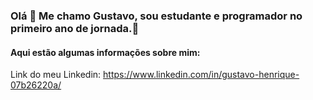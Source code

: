 ### Olá 👋 Me chamo Gustavo, sou estudante e programador no primeiro ano de jornada.🔭


#### Aqui estão algumas informações sobre mim:

Link do meu Linkedin: https://www.linkedin.com/in/gustavo-henrique-07b26220a/
<!--
**Gustavo7K/Gustavo7K** is a ✨ _special_ ✨ repository because its `README.md` (this file) appears on your GitHub profile.

Here are some ideas to get you started:

- 🔭 I’m currently working on ...
- 🌱 I’m currently learning ...
- 👯 I’m looking to collaborate on ...
- 🤔 I’m looking for help with ...
- 💬 Ask me about ...
- 📫 How to reach me: ...
- 😄 Pronouns: ...
- ⚡ Fun fact: ...
-->

